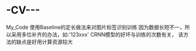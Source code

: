 # -CV---
My_Code
使用Baseline的定长做法来对图片标签识别训练
因为数据长短不一，所以采用多位补齐的办法，如:'123xxx'
CRNN模型的好坏与训练的次数有关，
该方法的缺点是好用计算资源较大
